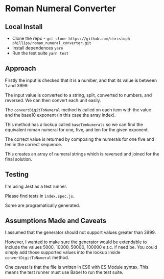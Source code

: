 # Roman Numeral Converter

## Local Install

- Clone the repo - `git clone https://github.com/christoph-phillips/roman_numeral_converter.git`
- Install dependences `yarn`
- Run the test suite `yarn test`

## Approach

Firstly the input is checked that it is a number, and that its value is between 1 and 3999.

The input value is converted to a string, split, converted to numbers, and reversed. We can then convert each unit easily.

The `convertDigitToNumeral` method is called on each item with the value and the base10 exponent (in this case the array index).

This method has a lookup called `baseTenNumerals` so we can find the equivalent roman numeral for one, five, and ten for the given exponent.

The correct value is returned by composing the numerals for one five and ten in the correct sequence.

This creates an array of numeral strings which is reversed and joined for the final solution.

## Testing

I'm using Jest as a test runner.

Please find tests in `index.spec.js`.

Some are programatically generated.

## Assumptions Made and Caveats

I assumed that the generator should not support values greater than 3999.

However, I wanted to make sure the generator would be extendable to include the values 5000, 10000, 50000, 100000 e.t.c. if need be. You could simply add those supported values into the lookup inside `convertDigitToNumeral` method.

One caveat is that the file is written in ES6 with ES Module syntax. This means the test runner must use Babel to run the test suite.
